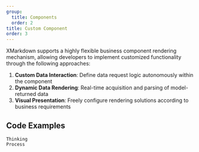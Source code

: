 ```yaml
---
group:
  title: Components
  order: 2
title: Custom Component
order: 3
---
```


XMarkdown supports a highly flexible business component rendering mechanism, allowing developers to implement customized functionality through the following approaches:

1. **Custom Data Interaction**: Define data request logic autonomously within the component
2. **Dynamic Data Rendering**: Real-time acquisition and parsing of model-returned data
3. **Visual Presentation**: Freely configure rendering solutions according to business requirements

## Code Examples

<!-- prettier-ignore -->
<code src="./demo/components/custom.tsx" description="Rendering charts with GPT-VIS">Thinking Process</code>
